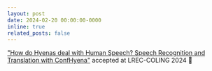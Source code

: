 ```yaml
---
layout: post
date: 2024-02-20 00:00:00-0000
inline: true
related_posts: false
---
```


<a href="https://arxiv.org/abs/2402.13208">"How do Hyenas deal with Human Speech? Speech Recognition and Translation with ConfHyena"</a> accepted at LREC-COLING 2024 🎊

